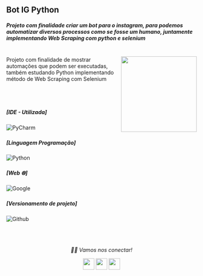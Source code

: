 ### <h2> Bot IG Python
  <h5>Projeto com finalidade criar um bot para o instagram, para podemos automatizar diversos processos como se fosse um humano, juntamente implementando Web Scraping com python e selenium</h5>
  
  </br>
  


<img align="right" src="https://miro.medium.com/max/1600/1*5D9XveAgbUsH0rMSoFUK_g.gif" width="200" height="200"/>
Projeto com finalidade de mostrar automações que podem ser executadas, também estudando Python implementando método de Web Scraping com Selenium

</br></br>


### <h5> [IDE - Utilizada]</h5>
![PyCharm](https://img.shields.io/badge/PyCharm-000000.svg?&style=for-the-badge&logo=PyCharm&logoColor=important)


### <h5> [Linguagem Programação]</h5>
![Python](https://img.shields.io/badge/Python-000000?style=for-the-badge&logo=python&logoColor=14354C)

### <h5> [Web 🌐]</h5>
![Google](https://img.shields.io/badge/Google-000000?style=for-the-badge&logo=Google)


### <h5> [Versionamento de projeto] </h5>
![Github](http://img.shields.io/badge/-Github-000000?style=for-the-badge&logo=Github&logoColor=green)
</br></br></br></br>


<p align="center">
  <i>🤝🏻 Vamos nos conectar!</i>

  <p align="center">
    <a href="https://www.linkedin.com/in/gusta-nascimento/" alt="Linkedin"><img src="https://github.com/nitish-awasthi/nitish-awasthi/blob/master/174857.png" height="30" width="30"></a>
    <a href="https://www.instagram.com/gusta.nascimento/" alt="Instagram"><img src="https://github.com/nitish-awasthi/nitish-awasthi/blob/master/instagram-logo-png-transparent-background-hd-3.png" height="30" width="30"></a>
    <a href="mailto:caous.g@gmail.com" alt="E-mail"><img src="https://github.com/nitish-awasthi/nitish-awasthi/blob/master/gmail-512.webp" height="30" width="30"></a>   
  </p>


